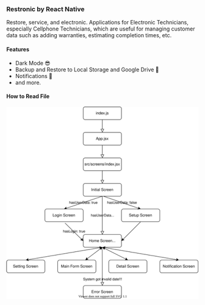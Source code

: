 ### Restronic by React Native

Restore, service, and electronic. Applications for Electronic Technicians, especially Cellphone Technicians, which are useful for managing customer data such as adding warranties, estimating completion times, etc.

#### Features

- Dark Mode :sunglasses:
- Backup and Restore to Local Storage and Google Drive :file_folder:
- Notifications :bell:
- and more.

#### How to Read File
<img src="./restronicHowToReadFile.svg">

